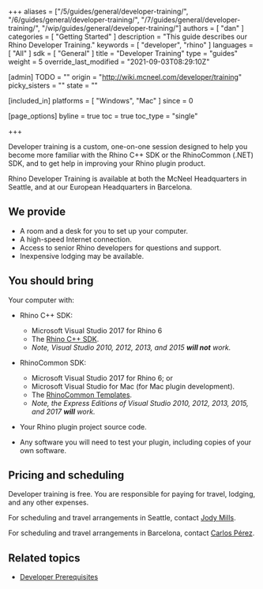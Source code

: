 +++
aliases = ["/5/guides/general/developer-training/", "/6/guides/general/developer-training/", "/7/guides/general/developer-training/", "/wip/guides/general/developer-training/"]
authors = [ "dan" ]
categories = [ "Getting Started" ]
description = "This guide describes our Rhino Developer Training."
keywords = [ "developer", "rhino" ]
languages = [ "All" ]
sdk = [ "General" ]
title = "Developer Training"
type = "guides"
weight = 5
override_last_modified = "2021-09-03T08:29:10Z"

[admin]
TODO = ""
origin = "http://wiki.mcneel.com/developer/training"
picky_sisters = ""
state = ""

[included_in]
platforms = [ "Windows", "Mac" ]
since = 0

[page_options]
byline = true
toc = true
toc_type = "single"

+++


Developer training is a custom, one-on-one session designed to help you become more familiar with the Rhino C++ SDK or the RhinoCommon (.NET) SDK, and to get help in improving your Rhino plugin product.

Rhino Developer Training is available at both the McNeel Headquarters in Seattle, and at our European Headquarters in Barcelona.

## We provide

* A room and a desk for you to set up your computer.
* A high-speed Internet connection.
* Access to senior Rhino developers for questions and support.
* Inexpensive lodging may be available.

## You should bring

Your computer with:

* Rhino C++ SDK:
  * Microsoft Visual Studio 2017 for Rhino 6
  * The [Rhino C++ SDK](/guides/cpp/installing-tools-windows/).
  * _Note, Visual Studio 2010, 2012, 2013, and 2015 **will not** work._

* RhinoCommon SDK:
  * Microsoft Visual Studio 2017 for Rhino 6; or
  * Microsoft Visual Studio for Mac (for Mac plugin development).
  * The [RhinoCommon Templates](/guides/rhinocommon/installing-tools-windows/).
  * _Note, the Express Editions of Visual Studio 2010, 2012, 2013, 2015, and 2017 **will** work._

* Your Rhino plugin project source code.
* Any software you will need to test your plugin, including copies of your own software.

## Pricing and scheduling

Developer training is free. You are responsible for paying for travel, lodging, and any other expenses.

For scheduling and travel arrangements in Seattle, contact [Jody Mills](mailto:jody@mcneel.com).

For scheduling and travel arrangements in Barcelona, contact [Carlos Pérez](mailto:carlos@mcneel.com).


## Related topics

- [Developer Prerequisites](/guides/general/rhino-developer-prerequisites)
